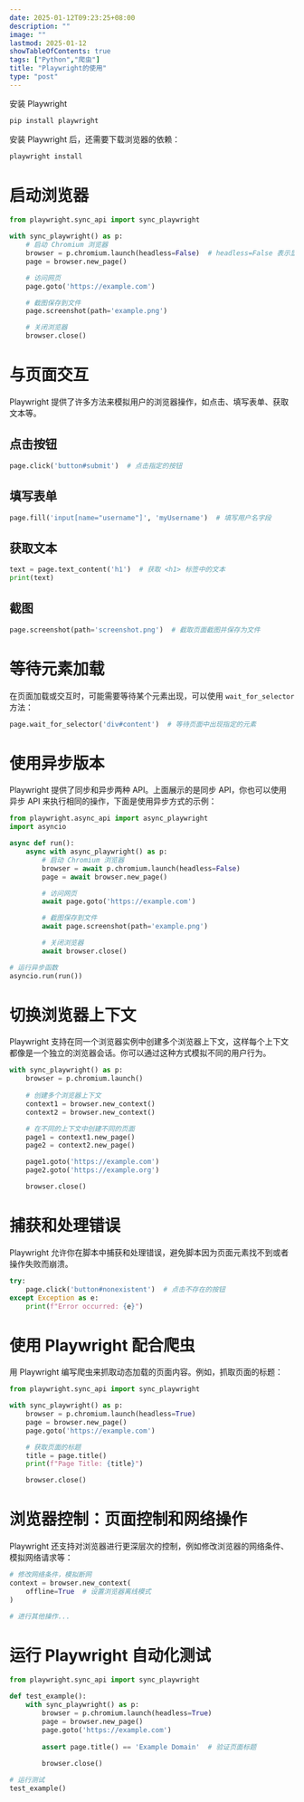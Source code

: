 ```yaml
---
date: 2025-01-12T09:23:25+08:00
description: ""
image: ""
lastmod: 2025-01-12
showTableOfContents: true
tags: ["Python","爬虫"]
title: "Playwright的使用"
type: "post"
---
```

安装 Playwright
```python
pip install playwright
```
安装 Playwright 后，还需要下载浏览器的依赖：
```python
playwright install
```
# 启动浏览器
```python
from playwright.sync_api import sync_playwright

with sync_playwright() as p:
    # 启动 Chromium 浏览器
    browser = p.chromium.launch(headless=False)  # headless=False 表示显示浏览器
    page = browser.new_page()

    # 访问网页
    page.goto('https://example.com')

    # 截图保存到文件
    page.screenshot(path='example.png')

    # 关闭浏览器
    browser.close()
```
# 与页面交互
Playwright 提供了许多方法来模拟用户的浏览器操作，如点击、填写表单、获取文本等。
## 点击按钮
```python
page.click('button#submit')  # 点击指定的按钮
```
## 填写表单
```python
page.fill('input[name="username"]', 'myUsername')  # 填写用户名字段
```
## 获取文本
```python
text = page.text_content('h1')  # 获取 <h1> 标签中的文本
print(text)
```
## 截图
```python
page.screenshot(path='screenshot.png')  # 截取页面截图并保存为文件
```
# 等待元素加载
在页面加载或交互时，可能需要等待某个元素出现，可以使用 `wait_for_selector` 方法：
```python
page.wait_for_selector('div#content')  # 等待页面中出现指定的元素
```
# 使用异步版本
Playwright 提供了同步和异步两种 API。上面展示的是同步 API，你也可以使用异步 API 来执行相同的操作，下面是使用异步方式的示例：
```python
from playwright.async_api import async_playwright
import asyncio

async def run():
    async with async_playwright() as p:
        # 启动 Chromium 浏览器
        browser = await p.chromium.launch(headless=False)
        page = await browser.new_page()

        # 访问网页
        await page.goto('https://example.com')

        # 截图保存到文件
        await page.screenshot(path='example.png')

        # 关闭浏览器
        await browser.close()

# 运行异步函数
asyncio.run(run())
```
# 切换浏览器上下文
Playwright 支持在同一个浏览器实例中创建多个浏览器上下文，这样每个上下文都像是一个独立的浏览器会话。你可以通过这种方式模拟不同的用户行为。
```python
with sync_playwright() as p:
    browser = p.chromium.launch()
    
    # 创建多个浏览器上下文
    context1 = browser.new_context()
    context2 = browser.new_context()

    # 在不同的上下文中创建不同的页面
    page1 = context1.new_page()
    page2 = context2.new_page()

    page1.goto('https://example.com')
    page2.goto('https://example.org')

    browser.close()
```
# 捕获和处理错误
Playwright 允许你在脚本中捕获和处理错误，避免脚本因为页面元素找不到或者操作失败而崩溃。
```python
try:
    page.click('button#nonexistent')  # 点击不存在的按钮
except Exception as e:
    print(f"Error occurred: {e}")
```
# 使用 Playwright 配合爬虫
用 Playwright 编写爬虫来抓取动态加载的页面内容。例如，抓取页面的标题：
```python
from playwright.sync_api import sync_playwright

with sync_playwright() as p:
    browser = p.chromium.launch(headless=True)
    page = browser.new_page()
    page.goto('https://example.com')

    # 获取页面的标题
    title = page.title()
    print(f"Page Title: {title}")

    browser.close()
```
# 浏览器控制：页面控制和网络操作
Playwright 还支持对浏览器进行更深层次的控制，例如修改浏览器的网络条件、模拟网络请求等：
```python
# 修改网络条件，模拟断网
context = browser.new_context(
    offline=True  # 设置浏览器离线模式
)

# 进行其他操作...
```
# 运行 Playwright 自动化测试
```python
from playwright.sync_api import sync_playwright

def test_example():
    with sync_playwright() as p:
        browser = p.chromium.launch(headless=True)
        page = browser.new_page()
        page.goto('https://example.com')
        
        assert page.title() == 'Example Domain'  # 验证页面标题
        
        browser.close()

# 运行测试
test_example()
```

